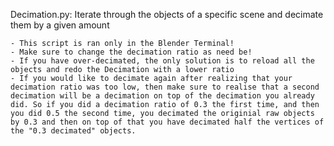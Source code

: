 Decimation.py: Iterate through the objects of a specific scene and decimate them by a given amount

    - This script is ran only in the Blender Terminal! 
    - Make sure to change the decimation ratio as need be! 
    - If you have over-decimated, the only solution is to reload all the objects and redo the Decimation with a lower ratio
    - If you would like to decimate again after realizing that your decimation ratio was too low, then make sure to realise that a second decimation will be a decimation on top of the decimation you already did. So if you did a decimation ratio of 0.3 the first time, and then you did 0.5 the second time, you decimated the originial raw objects by 0.3 and then on top of that you have decimated half the vertices of the "0.3 decimated" objects. 